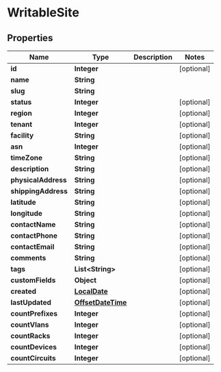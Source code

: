 # WritableSite

## Properties
Name | Type | Description | Notes
------------ | ------------- | ------------- | -------------
**id** | **Integer** |  |  [optional]
**name** | **String** |  | 
**slug** | **String** |  | 
**status** | **Integer** |  |  [optional]
**region** | **Integer** |  |  [optional]
**tenant** | **Integer** |  |  [optional]
**facility** | **String** |  |  [optional]
**asn** | **Integer** |  |  [optional]
**timeZone** | **String** |  |  [optional]
**description** | **String** |  |  [optional]
**physicalAddress** | **String** |  |  [optional]
**shippingAddress** | **String** |  |  [optional]
**latitude** | **String** |  |  [optional]
**longitude** | **String** |  |  [optional]
**contactName** | **String** |  |  [optional]
**contactPhone** | **String** |  |  [optional]
**contactEmail** | **String** |  |  [optional]
**comments** | **String** |  |  [optional]
**tags** | **List&lt;String&gt;** |  |  [optional]
**customFields** | **Object** |  |  [optional]
**created** | [**LocalDate**](LocalDate.md) |  |  [optional]
**lastUpdated** | [**OffsetDateTime**](OffsetDateTime.md) |  |  [optional]
**countPrefixes** | **Integer** |  |  [optional]
**countVlans** | **Integer** |  |  [optional]
**countRacks** | **Integer** |  |  [optional]
**countDevices** | **Integer** |  |  [optional]
**countCircuits** | **Integer** |  |  [optional]
